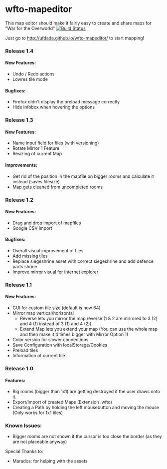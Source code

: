 ﻿# wfto-mapeditor
This map editor should make it fairly easy to create and share maps for "War for the Overworld"
[![Build Status](https://travis-ci.org/ufdada/wfto-mapeditor.svg)](https://travis-ci.org/ufdada/wfto-mapeditor)

Just go to http://ufdada.github.io/wfto-mapeditor/ to start mapping!

### Release 1.4
#### New Features:
- Undo / Redo actions
- Lowres tile mode

#### Bugfixes:
- Firefox didn't display the preload message correctly
- Hide infobox when hovering the options

### Release 1.3
#### New Features:
- Name input field for files (with versioning)
- Rotate Mirror 1 Feature
- Resizing of current Map

#### Improvements:
- Get rid of the position in the mapfile on bigger rooms and calculate it instead (saves filesize)
- Map gets cleaned from uncompleted rooms

### Release 1.2
#### New Features:
- Drag and drop import of mapfiles
- Google CSV import

#### Bugfixes:
- Overall visual improvement of tiles
- Add missing tiles
- Replace siegeshrine asset with correct siegeshrine and add defence parts shrine
- Improve mirror visual for internet explorer

### Release 1.1
#### New Features:
- GUI for custom tile size (default is now 64)
- Mirror map vertical/horizontal
	- Reverse lets you mirror the map reverse (1 & 2 are mirrored to 3 (2) and 4 (1) instead of 3 (1) and 4 (2))
	- Extend Map lets you extend your map (You can use the whole map and then make it 4 times bigger with Mirror Option 1)
- Color version for slower connections
- Save Configuration with localStorage/Cookies
- Preload tiles
- Information of current tile
	
### Release 1.0
#### Features:
- Big rooms (bigger than 1x1) are getting destroyed if the user draws onto it.
- Export/Import of created Maps (Extension .wfto)
- Creating a Path by holding the left mousebutton and moving the mouse (Only works for 1x1 tiles)

### Known Issues:
- Bigger rooms are not shown if the cursor is too close the border (as they are not placeable anyway)

Special Thanks to:
- Marados: for helping with the assets
